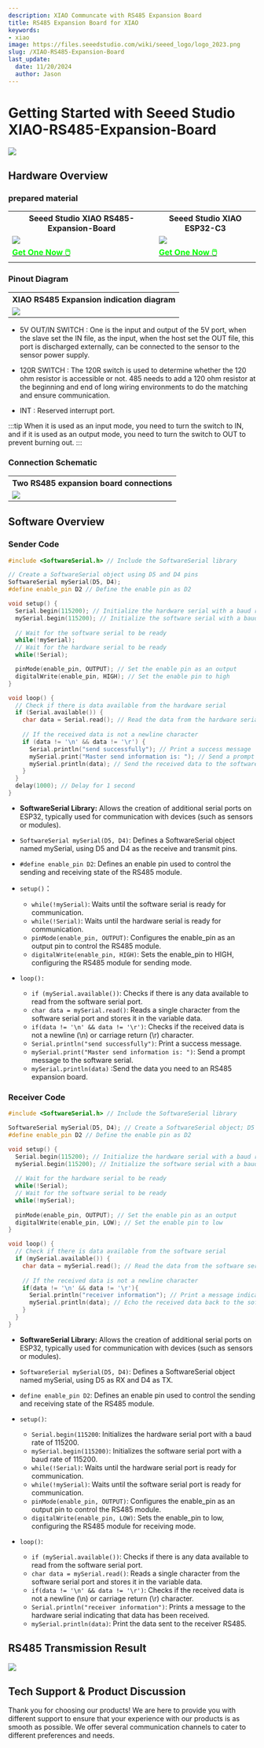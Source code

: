 ```yaml
---
description: XIAO Communcate with RS485 Expansion Board
title: RS485 Expansion Board for XIAO
keywords:
- xiao
image: https://files.seeedstudio.com/wiki/seeed_logo/logo_2023.png
slug: /XIAO-RS485-Expansion-Board
last_update:
  date: 11/20/2024
  author: Jason
---
```



# Getting Started with Seeed Studio XIAO-RS485-Expansion-Board

<div style={{textAlign:'center'}}><img src="https://files.seeedstudio.com/wiki/rs485_ExpansionBoard/top.jpg" style={{width:600, height:'auto'}}/></div>


## Hardware Overview

### prepared material

<div class="table-center">
	<table align="center">
		<tr>
			<th>Seeed Studio XIAO RS485-Expansion-Board</th>
			<th>Seeed Studio XIAO ESP32-C3</th>
		</tr>
		<tr>
			<td><div style={{textAlign:'center'}}><img src="https://files.seeedstudio.com/wiki/rs485_ExpansionBoard/hadware.jpg" style={{width:250, height:'auto'}}/></div></td>
			<td><div style={{textAlign:'center'}}><img src="https://files.seeedstudio.com/wiki/rs485_ExpansionBoard/esp32.jpg" style={{width:250, height:'auto'}}/></div></td>
		</tr>
		<tr>
			<td><div class="get_one_now_container" style={{textAlign: 'center'}}>
				<a class="get_one_now_item" href="https://www.seeedstudio.com/RS485-Breakout-Board-for-XIAO-p-6306.html">
				<strong><span><font color={'FFFFFF'} size={"4"}> Get One Now 🖱️</font></span></strong>
				</a>
			</div></td>
			<td><div class="get_one_now_container" style={{textAlign: 'center'}}>
				<a class="get_one_now_item" href="https://www.seeedstudio.com/seeed-xiao-esp32c3-p-5431.html">
				<strong><span><font color={'FFFFFF'} size={"4"}> Get One Now 🖱️</font></span></strong>
				</a>
			</div></td>
		</tr>
	</table>
</div>


### Pinout Diagram

<div class="table-center">
  <table align="center">
    <tr>
        <th>XIAO RS485 Expansion indication diagram</th>
    </tr>
    <tr>
        <td><div style={{textAlign:'center'}}><img src="https://files.seeedstudio.com/wiki/rs485_ExpansionBoard/pinlist.png" style={{width:700, height:'auto'}}/></div></td>
    </tr>
  </table>
</div>

- 5V OUT/IN SWITCH : One is the input and output of the 5V port, when the slave set the IN file, as the input, when the host set the OUT file, this port is discharged externally, can be connected to the sensor to the sensor power supply.

- 120R SWITCH : The 120R switch is used to determine whether the 120 ohm resistor is accessible or not. 485 needs to add a 120 ohm resistor at the beginning and end of long wiring environments to do the matching and ensure communication.

- INT : Reserved interrupt port.

:::tip
When it is used as an input mode, you need to turn the switch to IN, and if it is used as an output mode, you need to turn the switch to OUT to prevent burning out.
:::

### Connection Schematic
<div class="table-center">
  <table align="center">
    <tr>
        <th>Two RS485 expansion board connections</th>
    </tr>
    <tr>
        <td><div style={{textAlign:'center'}}><img src="https://files.seeedstudio.com/wiki/rs485_ExpansionBoard/connect1.png" style={{width:700, height:'auto'}}/></div></td>
    </tr>
  </table>
</div>

## Software Overview

### Sender Code

```cpp
#include <SoftwareSerial.h> // Include the SoftwareSerial library

// Create a SoftwareSerial object using D5 and D4 pins
SoftwareSerial mySerial(D5, D4);
#define enable_pin D2 // Define the enable pin as D2

void setup() {
  Serial.begin(115200); // Initialize the hardware serial with a baud rate of 115200
  mySerial.begin(115200); // Initialize the software serial with a baud rate of 115200
  
  // Wait for the software serial to be ready
  while(!mySerial);
  // Wait for the hardware serial to be ready
  while(!Serial);

  pinMode(enable_pin, OUTPUT); // Set the enable pin as an output
  digitalWrite(enable_pin, HIGH); // Set the enable pin to high
}

void loop() {
  // Check if there is data available from the hardware serial
  if (Serial.available()) {
    char data = Serial.read(); // Read the data from the hardware serial
    
    // If the received data is not a newline character
    if (data != '\n' && data != '\r') {
      Serial.println("send successfully"); // Print a success message
      mySerial.print("Master send information is: "); // Send a prompt message to the software serial
      mySerial.println(data); // Send the received data to the software serial
    }
  }
  delay(1000); // Delay for 1 second
}

```
- **SoftwareSerial Library:** Allows the creation of additional serial ports on ESP32, typically used for communication with devices (such as sensors or modules).
- `SoftwareSerial mySerial(D5, D4)`: Defines a SoftwareSerial object named mySerial, using D5 and D4 as the receive and transmit pins.
- `#define enable_pin D2`: Defines an enable pin used to control the sending and receiving state of the RS485 module.

- `setup()`：
  - `while(!mySerial)`: Waits until the software serial is ready for communication.
  - `while(!Serial)`: Waits until the hardware serial is ready for communication.
  - `pinMode(enable_pin, OUTPUT)`: Configures the enable_pin as an output pin to control the RS485 module.
  - `digitalWrite(enable_pin, HIGH)`: Sets the enable_pin to HIGH, configuring the RS485 module for sending mode.

- `loop():`
  - `if (mySerial.available())`: Checks if there is any data available to read from the software serial port.
  - `char data = mySerial.read()`: Reads a single character from the software serial port and stores it in the variable data.
  - `if(data != '\n' && data != '\r')`: Checks if the received data is not a newline (\n) or carriage return (\r) character.
  - `Serial.println("send successfully")`: Print a success message.
  - `mySerial.print("Master send information is: ")`: Send a prompt message to the software serial.
  - `mySerial.println(data)` :Send the data you need to an RS485 expansion board.

### Receiver Code

```cpp
#include <SoftwareSerial.h> // Include the SoftwareSerial library

SoftwareSerial mySerial(D5, D4); // Create a SoftwareSerial object; D5 is RX and D4 is TX
#define enable_pin D2 // Define the enable pin as D2

void setup() {
  Serial.begin(115200); // Initialize the hardware serial with a baud rate of 115200
  mySerial.begin(115200); // Initialize the software serial with a baud rate of 115200
  
  // Wait for the hardware serial to be ready
  while(!Serial);
  // Wait for the software serial to be ready
  while(!mySerial);
  
  pinMode(enable_pin, OUTPUT); // Set the enable pin as an output
  digitalWrite(enable_pin, LOW); // Set the enable pin to low
}

void loop() {
  // Check if there is data available from the software serial
  if (mySerial.available()) {
    char data = mySerial.read(); // Read the data from the software serial
    
    // If the received data is not a newline character
    if(data != '\n' && data != '\r'){
      Serial.println("receiver information"); // Print a message indicating that data is received
      mySerial.println(data); // Echo the received data back to the software serial
    }
  }
}

```

- **SoftwareSerial Library:** Allows the creation of additional serial ports on ESP32, typically used for communication with devices (such as sensors or modules).
- `SoftwareSerial mySerial(D5, D4)`: Defines a SoftwareSerial object named mySerial, using D5 as RX and D4 as TX.
- `define enable_pin D2`: Defines an enable pin used to control the sending and receiving state of the RS485 module.

- `setup()`:
  - `Serial.begin(115200`: Initializes the hardware serial port with a baud rate of 115200.
  - `mySerial.begin(115200)`: Initializes the software serial port with a baud rate of 115200.
  - `while(!Serial)`: Waits until the hardware serial port is ready for communication.
  - `while(!mySerial)`: Waits until the software serial port is ready for communication.
  - `pinMode(enable_pin, OUTPUT)`: Configures the enable_pin as an output pin to control the RS485 module.
  - `digitalWrite(enable_pin, LOW)`: Sets the enable_pin to low, configuring the RS485 module for receiving mode.

- `loop()`:
  - `if (mySerial.available())`: Checks if there is any data available to read from the software serial port.
  - `char data = mySerial.read()`: Reads a single character from the software serial port and stores it in the variable data.
  - `if(data != '\n' && data != '\r')`: Checks if the received data is not a newline (\n) or carriage return (\r) character.
  - `Serial.println("receiver information")`: Prints a message to the hardware serial indicating that data has been received.
  - `mySerial.println(data)`: Print the data sent to the receiver RS485.


## RS485 Transmission Result


<div style={{textAlign:'center'}}><img src="https://files.seeedstudio.com/wiki/rs485_ExpansionBoard/result.png" style={{width:900, height:'auto'}}/></div>


## Tech Support & Product Discussion

Thank you for choosing our products! We are here to provide you with different support to ensure that your experience with our products is as smooth as possible. We offer several communication channels to cater to different preferences and needs.

<div class="button_tech_support_container">
<a href="https://forum.seeedstudio.com/" class="button_forum"></a>
<a href="https://www.seeedstudio.com/contacts" class="button_email"></a>
</div>

<div class="button_tech_support_container">
<a href="https://discord.gg/eWkprNDMU7" class="button_discord"></a>
<a href="https://github.com/Seeed-Studio/wiki-documents/discussions/69" class="button_discussion"></a>
</div>